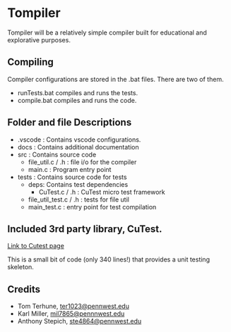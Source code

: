 
# Tompiler

Tompiler will be a relatively simple compiler built for educational and explorative purposes. 


## Compiling

Compiler configurations are stored in the .bat files. There are two of them.
 - runTests.bat compiles and runs the tests. 
 - compile.bat compiles and runs the code. 

## Folder and file Descriptions

- .vscode : Contains vscode configurations.
- docs : Contains additional documentation
- src : Contains source code
    - file_util.c / .h : file i/o for the compiler
    - main.c : Program entry point
- tests : Contains source code for tests
    - deps: Contains test dependencies
        - CuTest.c / .h : CuTest micro test framework
    - file_util_test.c / .h : tests for file util
    - main_test.c : entry point for test compilation

## Included 3rd party library, CuTest.

[Link to Cutest page](https://cutest.sourceforge.net/)

This is a small bit of code (only 340 lines!) that provides a unit testing skeleton. 

## Credits

- Tom Terhune, ter1023@pennwest.edu
- Karl Miller, mil7865@pennnwest.edu
- Anthony Stepich, ste4864@pennwest.edu

